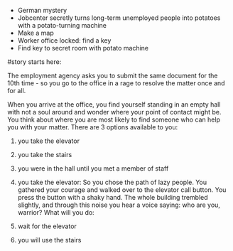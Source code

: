 - German mystery
- Jobcenter secretly turns long-term unemployed people into potatoes with a potato-turning machine
- Make a map
- Worker office locked: find a key
- Find key to secret room with potato machine

#story starts here:

The employment agency asks you to submit the same document for the 10th time - so you go to the office in a rage to resolve the matter once and for all.

When you arrive at the office, you find yourself standing in an empty hall with not a soul around and wonder where your point of contact might be. You think about where you are most likely to find someone who can help you with your matter.
There are 3 options available to you:

1. you take the elevator
2. you take the stairs
3. you were in the hall until you met a member of staff


1. you take the elevator:
So you chose the path of lazy people. You gathered your courage and walked over to the elevator call button. You press the button with a shaky hand. The whole building trembled slightly, and through this noise you hear a voice saying: who are you, warrior?
What will you do:
1.  wait for the elevator
2.  you will use the stairs